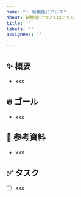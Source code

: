```yaml
---
name: "✨ 新機能について"
about: 新機能についてはこちら
title: ''
labels: ''
assignees: ''

---
```


## ✨ 概要

- xxx

## 🔥 ゴール

<!-- この Issue に含めないことも記載する -->
<!-- 例) 〇〇ができる、xxなときに△△する -->
<!-- 例) ○○を行うことはこの Issue の範囲外 -->

- xxx

## 📄 参考資料

- xxx

## ✅ タスク

- [ ] xxx
